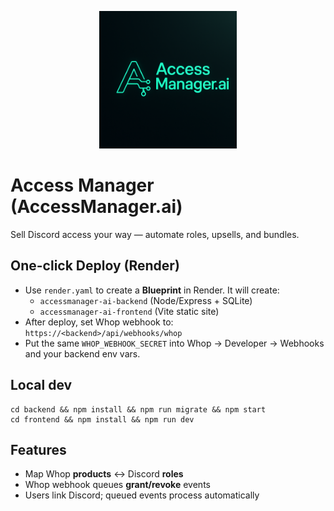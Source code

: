 <p align="center">
  <img src="frontend/public/logo.png" alt="AccessManager.ai" width="220"/>
</p>

# Access Manager (AccessManager.ai)
Sell Discord access your way — automate roles, upsells, and bundles.

## One-click Deploy (Render)
- Use `render.yaml` to create a **Blueprint** in Render. It will create:
  - `accessmanager-ai-backend` (Node/Express + SQLite)
  - `accessmanager-ai-frontend` (Vite static site)
- After deploy, set Whop webhook to: `https://<backend>/api/webhooks/whop`
- Put the same `WHOP_WEBHOOK_SECRET` into Whop → Developer → Webhooks and your backend env vars.

## Local dev
```
cd backend && npm install && npm run migrate && npm start
cd frontend && npm install && npm run dev
```

## Features
- Map Whop **products** ↔ Discord **roles**
- Whop webhook queues **grant/revoke** events
- Users link Discord; queued events process automatically
